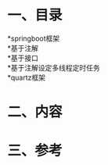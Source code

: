 一、目录
===
*springboot框架<br>
 *基于注解<br>
 *基于接口<br>
 *基于注解设定多线程定时任务<br>
*quartz框架

二、内容
===


三、参考
===
